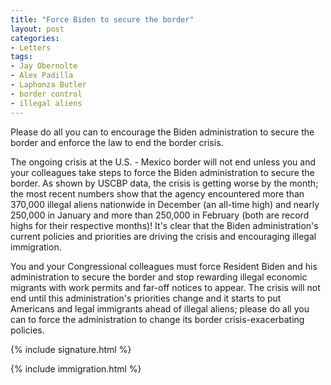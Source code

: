 ```yaml
---
title: "Force Biden to secure the border"
layout: post
categories:
- Letters
tags:
- Jay Obernolte
- Alex Padilla
- Laphonza Butler
- border control
- illegal aliens
---
```


Please do all you can to encourage the Biden administration to secure the border and enforce the law to end the border crisis.

The ongoing crisis at the U.S. - Mexico border will not end unless you and your colleagues take steps to force the Biden administration to secure the border. As shown by USCBP data, the crisis is getting worse by the month; the most recent numbers show that the agency encountered more than 370,000 illegal aliens nationwide in December (an all-time high) and nearly 250,000 in January and more than 250,000 in February (both are record highs for their respective months)! It's clear that the Biden administration's current policies and priorities are driving the crisis and encouraging illegal immigration.

You and your Congressional colleagues must force Resident Biden and his administration to secure the border and stop rewarding illegal economic migrants with work permits and far-off notices to appear. The crisis will not end until this administration's priorities change and it starts to put Americans and legal immigrants ahead of illegal aliens; please do all you can to force the administration to change its border crisis-exacerbating policies.

{% include signature.html %}

{% include immigration.html %}
